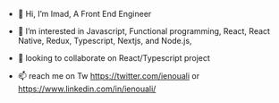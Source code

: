- 👋 Hi, I’m Imad, A Front End Engineer

- 👀 I’m interested in Javascript, Functional programming, React, React Native, Redux, Typescript, Nextjs, and Node.js,
- 💞️  looking to collaborate on React/Typescript project
- 📫  reach me on Tw https://twitter.com/ienouali or  https://www.linkedin.com/in/ienouali/

<!---
ienouali/ienouali is a ✨ special ✨ repository because its `README.md` (this file) appears on your GitHub profile.
You can click the Preview link to take a look at your changes.
--->
